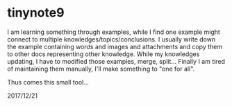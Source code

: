 # tinynote9
I am learning something through examples, while I find one example might connect to multiple knowledges/topics/conclusions. 
I usually write down the example containing words and images and attachments and copy them to other docs representing other knowledge. 
While my knowledges updating, I have to modified those examples, merge, split...  Finally I am tired of maintaining them manually, I'll make something to "one for all".

Thus comes this small tool...

2017/12/21

